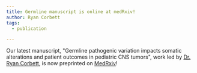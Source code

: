 ```yaml
---
title: Germline manuscript is online at medRxiv! 
author: Ryan Corbett
tags:
  - publication

---
```


Our latest manuscript, "Germline pathogenic variation impacts somatic alterations and patient outcomes in pediatric CNS tumors", work led by [Dr. Ryan Corbett](https://rokitalab.com/members/02-ryan-corbett.html), is now preprinted on [MedRxiv](https://www.medrxiv.org/content/10.1101/2025.02.04.25321499v1)! 



